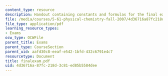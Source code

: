 ```yaml
---
content_type: resource
description: Handout containing constants and formulas for the final exam.
file: /media/courses/5-61-physical-chemistry-fall-2007/4d36716a87fc218d3c81ed85b5584dee_finalexam.pdf
file_type: application/pdf
learning_resource_types:
- Exams
ocw_type: OCWFile
parent_title: Exams
parent_type: CourseSection
parent_uid: aafd30c8-eeaf-e542-1bfd-432c6791e4c7
resourcetype: Document
title: finalexam.pdf
uid: 4d36716a-87fc-218d-3c81-ed85b5584dee
---
```

